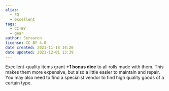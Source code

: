 ```yaml
---
alias:
  - EQ
  - excellent
tags:
  - CC-BY
  - gear
author: Seraaron
license: CC BY 4.0
date created: 2021-11-18 14:20
date updated: 2021-12-01 13:39
---
```


Excellent-quality items grant **+1 bonus dice** to all rolls made with them. This makes them more expensive, but also a little easier to maintain and repair. You may also need to find a specialist vendor to find high quality goods of a certain type.
